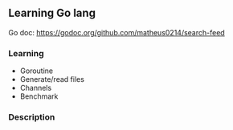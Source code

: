 ## Learning Go lang

Go doc: https://godoc.org/github.com/matheus0214/search-feed

### Learning
- Goroutine
- Generate/read files
- Channels
- Benchmark


### Description
